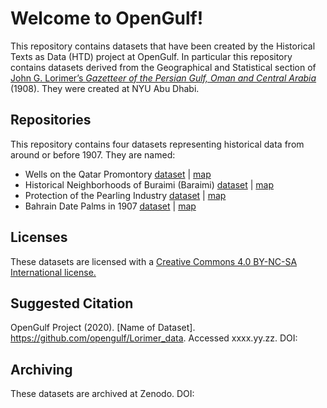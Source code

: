 # Welcome to OpenGulf!

This repository contains datasets that have been created by the Historical Texts as Data (HTD) project at OpenGulf. In particular this repository contains datasets derived from the Geographical and Statistical section of [John G. Lorimer’s _Gazetteer of the Persian Gulf, Oman and Central Arabia_](https://archive.org/details/in.ernet.dli.2015.206963/page/n5/mode/2up) (1908).  They were created at NYU Abu Dhabi.

## Repositories

This repository contains four datasets representing historical data from around or before 1907. They are named:

* Wells on the Qatar Promontory [dataset](https://github.com/opengulf/Lorimer_data/blob/master/wells_qatar_1904-07.csv) | [map](https://opengulf.github.io/wells.html)
* Historical Neighborhoods of Buraimi (Baraimi) [dataset](https://github.com/opengulf/Lorimer_data/blob/master/palms_livestock_Buraimi.csv) | [map](https://opengulf.github.io/buraimioasis.html)
* Protection of the Pearling Industry [dataset](https://github.com/opengulf/Lorimer_data/blob/master/pearl_protection.csv) | [map](https://opengulf.github.io/pearling.html)
* Bahrain Date Palms in 1907 [dataset](https://github.com/opengulf/Lorimer_data/blob/master/BH_date_palms.csv) | [map](https://opengulf.github.io/dates.html)

## Licenses

These datasets are licensed with a [Creative Commons 4.0 BY-NC-SA International license.](https://creativecommons.org/licenses/by-nc-sa/4.0/)

## Suggested Citation 

OpenGulf Project (2020). [Name of Dataset]. https://github.com/opengulf/Lorimer_data. Accessed xxxx.yy.zz. DOI: 

## Archiving

These datasets are archived at Zenodo. DOI: 
